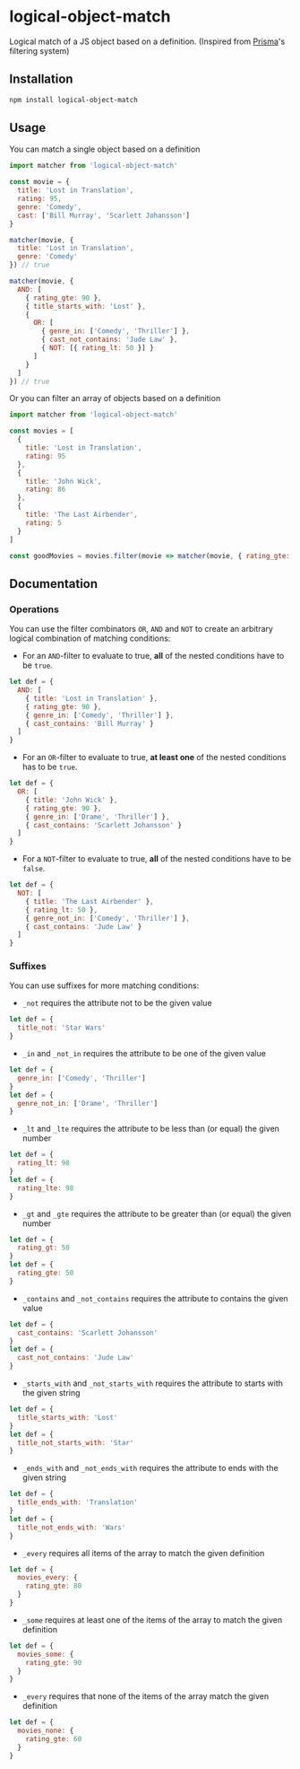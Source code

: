 # logical-object-match

Logical match of a JS object based on a definition. (Inspired from [Prisma](https://www.prisma.io/)'s filtering system)

## Installation

```bash
npm install logical-object-match
```

## Usage

You can match a single object based on a definition

```js
import matcher from 'logical-object-match'

const movie = {
  title: 'Lost in Translation',
  rating: 95,
  genre: 'Comedy',
  cast: ['Bill Murray', 'Scarlett Johansson']
}

matcher(movie, {
  title: 'Lost in Translation',
  genre: 'Comedy'
}) // true

matcher(movie, {
  AND: [
    { rating_gte: 90 },
    { title_starts_with: 'Lost' },
    {
      OR: [
        { genre_in: ['Comedy', 'Thriller'] },
        { cast_not_contains: 'Jude Law' },
        { NOT: [{ rating_lt: 50 }] }
      ]
    }
  ]
}) // true
```

Or you can filter an array of objects based on a definition

```js
import matcher from 'logical-object-match'

const movies = [
  {
    title: 'Lost in Translation',
    rating: 95
  },
  {
    title: 'John Wick',
    rating: 86
  },
  {
    title: 'The Last Airbender',
    rating: 5
  }
]

const goodMovies = movies.filter(movie => matcher(movie, { rating_gte: 85 })) // Will return an array with the Lost in Translation and John Wick objects
```

## Documentation

### Operations

You can use the filter combinators `OR`, `AND` and `NOT` to create an arbitrary logical combination of matching conditions:

- For an `AND`-filter to evaluate to true, **all** of the nested conditions have to be `true`.

```js
let def = {
  AND: [
    { title: 'Lost in Translation' },
    { rating_gte: 90 },
    { genre_in: ['Comedy', 'Thriller'] },
    { cast_contains: 'Bill Murray' }
  ]
}
```

- For an `OR`-filter to evaluate to true, **at least one** of the nested conditions has to be `true`.

```js
let def = {
  OR: [
    { title: 'John Wick' },
    { rating_gte: 90 },
    { genre_in: ['Drame', 'Thriller'] },
    { cast_contains: 'Scarlett Johansson' }
  ]
}
```

- For a `NOT`-filter to evaluate to true, **all** of the nested conditions have to be `false`.

```js
let def = {
  NOT: [
    { title: 'The Last Airbender' },
    { rating_lt: 50 },
    { genre_not_in: ['Comedy', 'Thriller'] },
    { cast_contains: 'Jude Law' }
  ]
}
```

### Suffixes

You can use suffixes for more matching conditions:

- `_not` requires the attribute not to be the given value

```js
let def = {
  title_not: 'Star Wars'
}
```

- `_in` and `_not_in` requires the attribute to be one of the given value

```js
let def = {
  genre_in: ['Comedy', 'Thriller']
}
let def = {
  genre_not_in: ['Drame', 'Thriller']
}
```

- `_lt` and `_lte` requires the attribute to be less than (or equal) the given number

```js
let def = {
  rating_lt: 98
}
let def = {
  rating_lte: 98
}
```

- `_gt` and `_gte` requires the attribute to be greater than (or equal) the given number

```js
let def = {
  rating_gt: 50
}
let def = {
  rating_gte: 50
}
```

- `_contains` and `_not_contains` requires the attribute to contains the given value

```js
let def = {
  cast_contains: 'Scarlett Johansson'
}
let def = {
  cast_not_contains: 'Jude Law'
}
```

- `_starts_with` and `_not_starts_with` requires the attribute to starts with the given string

```js
let def = {
  title_starts_with: 'Lost'
}
let def = {
  title_not_starts_with: 'Star'
}
```

- `_ends_with` and `_not_ends_with` requires the attribute to ends with the given string

```js
let def = {
  title_ends_with: 'Translation'
}
let def = {
  title_not_ends_with: 'Wars'
}
```

- `_every` requires all items of the array to match the given definition

```js
let def = {
  movies_every: {
    rating_gte: 80
  }
}
```

- `_some` requires at least one of the items of the array to match the given definition

```js
let def = {
  movies_some: {
    rating_gte: 90
  }
}
```

- `_every` requires that none of the items of the array match the given definition

```js
let def = {
  movies_none: {
    rating_gte: 60
  }
}
```
